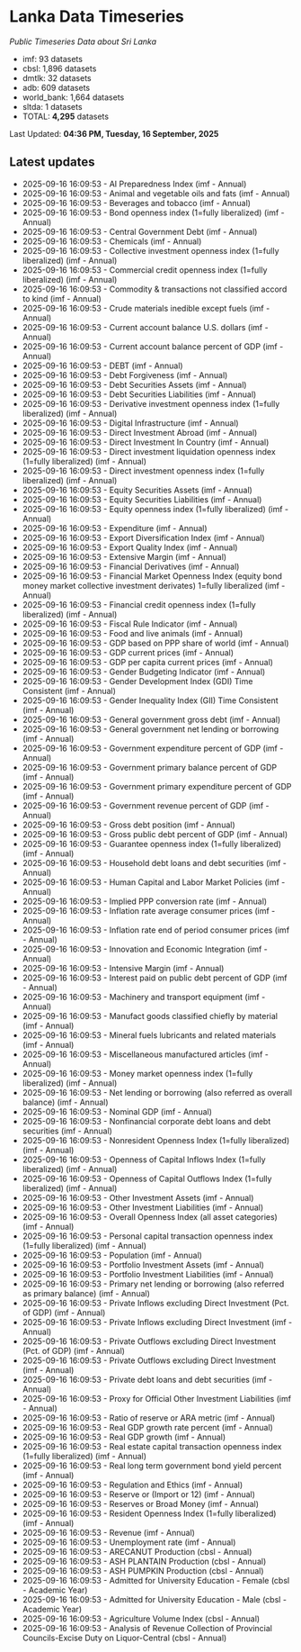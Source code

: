 # Lanka Data Timeseries
*Public Timeseries Data about Sri Lanka*

* imf: 93 datasets
* cbsl: 1,896 datasets
* dmtlk: 32 datasets
* adb: 609 datasets
* world_bank: 1,664 datasets
* sltda: 1 datasets
* TOTAL: **4,295** datasets

Last Updated: **04:36 PM, Tuesday, 16 September, 2025**

## Latest updates

* 2025-09-16 16:09:53 - AI Preparedness Index (imf - Annual)
* 2025-09-16 16:09:53 - Animal and vegetable oils and fats (imf - Annual)
* 2025-09-16 16:09:53 - Beverages and tobacco (imf - Annual)
* 2025-09-16 16:09:53 - Bond openness index (1=fully liberalized) (imf - Annual)
* 2025-09-16 16:09:53 - Central Government Debt (imf - Annual)
* 2025-09-16 16:09:53 - Chemicals (imf - Annual)
* 2025-09-16 16:09:53 - Collective investment openness index (1=fully liberalized) (imf - Annual)
* 2025-09-16 16:09:53 - Commercial credit openness index (1=fully liberalized) (imf - Annual)
* 2025-09-16 16:09:53 - Commodity & transactions not classified accord to kind (imf - Annual)
* 2025-09-16 16:09:53 - Crude materials inedible except fuels (imf - Annual)
* 2025-09-16 16:09:53 - Current account balance U.S. dollars (imf - Annual)
* 2025-09-16 16:09:53 - Current account balance percent of GDP (imf - Annual)
* 2025-09-16 16:09:53 - DEBT (imf - Annual)
* 2025-09-16 16:09:53 - Debt Forgiveness (imf - Annual)
* 2025-09-16 16:09:53 - Debt Securities Assets (imf - Annual)
* 2025-09-16 16:09:53 - Debt Securities Liabilities (imf - Annual)
* 2025-09-16 16:09:53 - Derivative investment openness index (1=fully liberalized) (imf - Annual)
* 2025-09-16 16:09:53 - Digital Infrastructure (imf - Annual)
* 2025-09-16 16:09:53 - Direct Investment Abroad (imf - Annual)
* 2025-09-16 16:09:53 - Direct Investment In Country (imf - Annual)
* 2025-09-16 16:09:53 - Direct investment liquidation openness index (1=fully liberalized) (imf - Annual)
* 2025-09-16 16:09:53 - Direct investment openness index (1=fully liberalized) (imf - Annual)
* 2025-09-16 16:09:53 - Equity Securities Assets (imf - Annual)
* 2025-09-16 16:09:53 - Equity Securities Liabilities (imf - Annual)
* 2025-09-16 16:09:53 - Equity openness index (1=fully liberalized) (imf - Annual)
* 2025-09-16 16:09:53 - Expenditure (imf - Annual)
* 2025-09-16 16:09:53 - Export Diversification Index (imf - Annual)
* 2025-09-16 16:09:53 - Export Quality Index (imf - Annual)
* 2025-09-16 16:09:53 - Extensive Margin (imf - Annual)
* 2025-09-16 16:09:53 - Financial Derivatives (imf - Annual)
* 2025-09-16 16:09:53 - Financial Market Openness Index (equity bond money market collective investment derivates) 1=fully liberalized (imf - Annual)
* 2025-09-16 16:09:53 - Financial credit openness index (1=fully liberalized) (imf - Annual)
* 2025-09-16 16:09:53 - Fiscal Rule Indicator (imf - Annual)
* 2025-09-16 16:09:53 - Food and live animals (imf - Annual)
* 2025-09-16 16:09:53 - GDP based on PPP share of world (imf - Annual)
* 2025-09-16 16:09:53 - GDP current prices (imf - Annual)
* 2025-09-16 16:09:53 - GDP per capita current prices (imf - Annual)
* 2025-09-16 16:09:53 - Gender Budgeting Indicator (imf - Annual)
* 2025-09-16 16:09:53 - Gender Development Index (GDI) Time Consistent (imf - Annual)
* 2025-09-16 16:09:53 - Gender Inequality Index (GII) Time Consistent (imf - Annual)
* 2025-09-16 16:09:53 - General government gross debt (imf - Annual)
* 2025-09-16 16:09:53 - General government net lending or borrowing (imf - Annual)
* 2025-09-16 16:09:53 - Government expenditure percent of GDP (imf - Annual)
* 2025-09-16 16:09:53 - Government primary balance percent of GDP (imf - Annual)
* 2025-09-16 16:09:53 - Government primary expenditure percent of GDP (imf - Annual)
* 2025-09-16 16:09:53 - Government revenue percent of GDP (imf - Annual)
* 2025-09-16 16:09:53 - Gross debt position (imf - Annual)
* 2025-09-16 16:09:53 - Gross public debt percent of GDP (imf - Annual)
* 2025-09-16 16:09:53 - Guarantee openness index (1=fully liberalized) (imf - Annual)
* 2025-09-16 16:09:53 - Household debt loans and debt securities (imf - Annual)
* 2025-09-16 16:09:53 - Human Capital and Labor Market Policies (imf - Annual)
* 2025-09-16 16:09:53 - Implied PPP conversion rate (imf - Annual)
* 2025-09-16 16:09:53 - Inflation rate average consumer prices (imf - Annual)
* 2025-09-16 16:09:53 - Inflation rate end of period consumer prices (imf - Annual)
* 2025-09-16 16:09:53 - Innovation and Economic Integration (imf - Annual)
* 2025-09-16 16:09:53 - Intensive Margin (imf - Annual)
* 2025-09-16 16:09:53 - Interest paid on public debt percent of GDP (imf - Annual)
* 2025-09-16 16:09:53 - Machinery and transport equipment (imf - Annual)
* 2025-09-16 16:09:53 - Manufact goods classified chiefly by material (imf - Annual)
* 2025-09-16 16:09:53 - Mineral fuels lubricants and related materials (imf - Annual)
* 2025-09-16 16:09:53 - Miscellaneous manufactured articles (imf - Annual)
* 2025-09-16 16:09:53 - Money market openness index (1=fully liberalized) (imf - Annual)
* 2025-09-16 16:09:53 - Net lending or borrowing (also referred as overall balance) (imf - Annual)
* 2025-09-16 16:09:53 - Nominal GDP (imf - Annual)
* 2025-09-16 16:09:53 - Nonfinancial corporate debt loans and debt securities (imf - Annual)
* 2025-09-16 16:09:53 - Nonresident Openness Index (1=fully liberalized) (imf - Annual)
* 2025-09-16 16:09:53 - Openness of Capital Inflows Index (1=fully liberalized) (imf - Annual)
* 2025-09-16 16:09:53 - Openness of Capital Outflows Index (1=fully liberalized) (imf - Annual)
* 2025-09-16 16:09:53 - Other Investment Assets (imf - Annual)
* 2025-09-16 16:09:53 - Other Investment Liabilities (imf - Annual)
* 2025-09-16 16:09:53 - Overall Openness Index (all asset categories) (imf - Annual)
* 2025-09-16 16:09:53 - Personal capital transaction openness index (1=fully liberalized) (imf - Annual)
* 2025-09-16 16:09:53 - Population (imf - Annual)
* 2025-09-16 16:09:53 - Portfolio Investment Assets (imf - Annual)
* 2025-09-16 16:09:53 - Portfolio Investment Liabilities (imf - Annual)
* 2025-09-16 16:09:53 - Primary net lending or borrowing (also referred as primary balance) (imf - Annual)
* 2025-09-16 16:09:53 - Private Inflows excluding Direct Investment (Pct. of GDP) (imf - Annual)
* 2025-09-16 16:09:53 - Private Inflows excluding Direct Investment (imf - Annual)
* 2025-09-16 16:09:53 - Private Outflows excluding Direct Investment (Pct. of GDP) (imf - Annual)
* 2025-09-16 16:09:53 - Private Outflows excluding Direct Investment (imf - Annual)
* 2025-09-16 16:09:53 - Private debt loans and debt securities (imf - Annual)
* 2025-09-16 16:09:53 - Proxy for Official Other Investment Liabilities (imf - Annual)
* 2025-09-16 16:09:53 - Ratio of reserve or ARA metric (imf - Annual)
* 2025-09-16 16:09:53 - Real GDP growth rate percent (imf - Annual)
* 2025-09-16 16:09:53 - Real GDP growth (imf - Annual)
* 2025-09-16 16:09:53 - Real estate capital transaction openness index (1=fully liberalized) (imf - Annual)
* 2025-09-16 16:09:53 - Real long term government bond yield percent (imf - Annual)
* 2025-09-16 16:09:53 - Regulation and Ethics (imf - Annual)
* 2025-09-16 16:09:53 - Reserve or (Import or 12) (imf - Annual)
* 2025-09-16 16:09:53 - Reserves or Broad Money (imf - Annual)
* 2025-09-16 16:09:53 - Resident Openness Index (1=fully liberalized) (imf - Annual)
* 2025-09-16 16:09:53 - Revenue (imf - Annual)
* 2025-09-16 16:09:53 - Unemployment rate (imf - Annual)
* 2025-09-16 16:09:53 - ARECANUT Production (cbsl - Annual)
* 2025-09-16 16:09:53 - ASH PLANTAIN Production (cbsl - Annual)
* 2025-09-16 16:09:53 - ASH PUMPKIN Production (cbsl - Annual)
* 2025-09-16 16:09:53 - Admitted for University Education - Female (cbsl - Academic Year)
* 2025-09-16 16:09:53 - Admitted for University Education - Male (cbsl - Academic Year)
* 2025-09-16 16:09:53 - Agriculture Volume Index (cbsl - Annual)
* 2025-09-16 16:09:53 - Analysis of Revenue Collection of Provincial Councils-Excise Duty on Liquor-Central (cbsl - Annual)